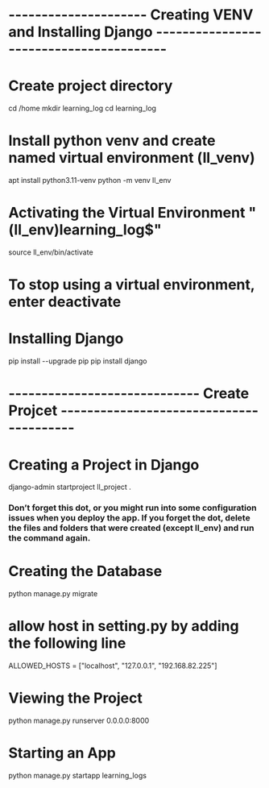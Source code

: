 # --------------------- Creating VENV and Installing Django ----------------------------------------

# Create project directory 
cd /home
mkdir learning_log
cd learning_log

# Install python venv and create named virtual environment (ll_venv)
apt install python3.11-venv
python -m venv ll_env

# Activating the Virtual Environment "(ll_env)learning_log$"
source ll_env/bin/activate 
# To stop using a virtual environment, enter deactivate

# Installing Django
pip install --upgrade pip
pip install django

# ----------------------------- Create Projcet ----------------------------------------

# Creating a Project in Django
django-admin startproject ll_project .
### Don’t forget this dot, or you might run into some configuration issues when you deploy the app. If you forget the dot, delete the files and folders that were created (except ll_env) and run the command again. ###

# Creating the Database
python manage.py migrate


# allow host in setting.py by adding the following line
ALLOWED_HOSTS = ["localhost", "127.0.0.1", "192.168.82.225"]

# Viewing the Project
python manage.py runserver 0.0.0.0:8000

# Starting an App
python manage.py startapp learning_logs
